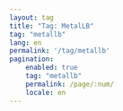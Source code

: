 ```yaml
---
layout: tag
title: "Tag: MetalLB"
tag: "metallb"
lang: en
permalink: '/tag/metallb'
pagination:
    enabled: true
    tag: "metallb"
    permalink: /page/:num/
    locale: en
---
```

